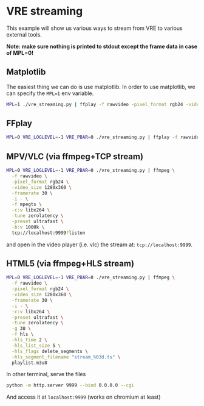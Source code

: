 # VRE streaming

This example will show us various ways to stream from VRE to various external tools.

**Note: make sure nothing is printed to stdout except the frame data in case of MPL=0!**

## Matplotlib

The easiest thing we can do is use matplotlib. In order to use matplotlib, we can specify the `MPL=1` env variable.
```bash
MPL=1 ./vre_streaming.py | ffplay -f rawvideo -pixel_format rgb24 -video_size 1280x360 -framerate 30 -
```

## FFplay

```bash
MPL=0 VRE_LOGLEVEL=-1 VRE_PBAR=0 ./vre_streaming.py | ffplay -f rawvideo -pixel_format rgb24 -video_size 1280x360 -framerate 30 -
```

## MPV/VLC (via ffmpeg+TCP stream)

```bash
MPL=0 VRE_LOGLEVEL=-1 VRE_PBAR=0 ./vre_streaming.py | ffmpeg \
  -f rawvideo \
  -pixel_format rgb24 \
  -video_size 1280x360 \
  -framerate 30 \
  -i - \
  -f mpegts \
  -c:v libx264 \
  -tune zerolatency \
  -preset ultrafast \
  -b:v 1000k \
  tcp://localhost:9999?listen
```
and open in the video player (i.e. vlc) the stream at: `tcp://localhost:9999`.

## HTML5 (via ffmpeg+HLS stream)

```bash
MPL=0 VRE_LOGLEVEL=-1 VRE_PBAR=0 ./vre_streaming.py | ffmpeg \
  -f rawvideo \
  -pixel_format rgb24 \
  -video_size 1280x360 \
  -framerate 30 \
  -i - \
  -c:v libx264 \
  -preset ultrafast \
  -tune zerolatency \
  -g 30 \
  -f hls \
  -hls_time 2 \
  -hls_list_size 5 \
  -hls_flags delete_segments \
  -hls_segment_filename "stream_%03d.ts" \
  playlist.m3u8
```
In other terminal, serve the files
```bash
python -m http.server 9999 --bind 0.0.0.0 --cgi
```
And access it at `localhost:9999` (works on chromium at least)
